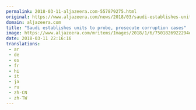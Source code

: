 ```yaml
---
permalink: 2018-03-11-aljazeera.com-557879275.html
original: https://www.aljazeera.com/news/2018/03/saudi-establishes-units-probe-prosecute-corruption-cases-180311194448671.html
domain: aljazeera.com
title: "Saudi establishes units to probe, prosecute corruption cases"
image: https://www.aljazeera.com/mritems/Images/2018/1/6/7501826922294eb58099b1fc9e1db718_18.jpg
date: 2018-03-11 22:16:16
translations: 
 - ar
 - de
 - es
 - fr
 - hi
 - it
 - ja
 - ru
 - zh-CN
 - zh-TW
---
```


